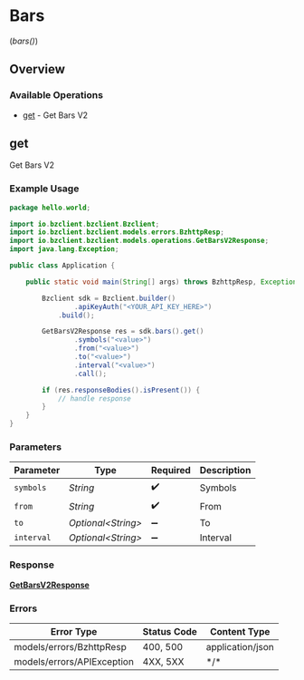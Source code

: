 # Bars
(*bars()*)

## Overview

### Available Operations

* [get](#get) - Get Bars V2

## get

Get Bars V2

### Example Usage

```java
package hello.world;

import io.bzclient.bzclient.Bzclient;
import io.bzclient.bzclient.models.errors.BzhttpResp;
import io.bzclient.bzclient.models.operations.GetBarsV2Response;
import java.lang.Exception;

public class Application {

    public static void main(String[] args) throws BzhttpResp, Exception {

        Bzclient sdk = Bzclient.builder()
                .apiKeyAuth("<YOUR_API_KEY_HERE>")
            .build();

        GetBarsV2Response res = sdk.bars().get()
                .symbols("<value>")
                .from("<value>")
                .to("<value>")
                .interval("<value>")
                .call();

        if (res.responseBodies().isPresent()) {
            // handle response
        }
    }
}
```

### Parameters

| Parameter           | Type                | Required            | Description         |
| ------------------- | ------------------- | ------------------- | ------------------- |
| `symbols`           | *String*            | :heavy_check_mark:  | Symbols             |
| `from`              | *String*            | :heavy_check_mark:  | From                |
| `to`                | *Optional\<String>* | :heavy_minus_sign:  | To                  |
| `interval`          | *Optional\<String>* | :heavy_minus_sign:  | Interval            |

### Response

**[GetBarsV2Response](../../models/operations/GetBarsV2Response.md)**

### Errors

| Error Type                 | Status Code                | Content Type               |
| -------------------------- | -------------------------- | -------------------------- |
| models/errors/BzhttpResp   | 400, 500                   | application/json           |
| models/errors/APIException | 4XX, 5XX                   | \*/\*                      |